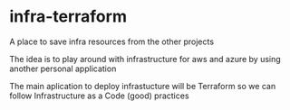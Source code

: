 # infra-terraform
A place to save infra resources from the other projects

The idea is to play around with infrastructure for aws and azure by using another personal application

The main aplication to deploy infrastucture will be Terraform so we can follow Infrastructure as a Code (good) practices